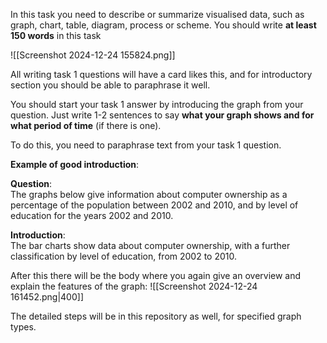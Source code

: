 In this task you need to describe or summarize visualised data, such as graph, chart, table, diagram, process or scheme. You should write **at least 150 words** in this task

![[Screenshot 2024-12-24 155824.png]]

All writing task 1 questions will have a card likes this, and for introductory section you should be able to paraphrase it well.

You should start your task 1 answer by introducing the graph from your question. Just write 1-2 sentences to say **what your graph shows and for what period of time** (if there is one).

To do this, you need to paraphrase text from your task 1 question.  

**Example of good introduction**:

**Question**:  
The graphs below give information about computer ownership as a percentage of the population between 2002 and 2010, and by level of education for the years 2002 and 2010.

**Introduction**:  
The bar charts show data about computer ownership, with a further classification by level of education, from 2002 to 2010.

After this there will be the body where you again give an overview and explain the features of the graph:
![[Screenshot 2024-12-24 161452.png|400]]

The detailed steps will be in this repository as well, for specified graph types.

